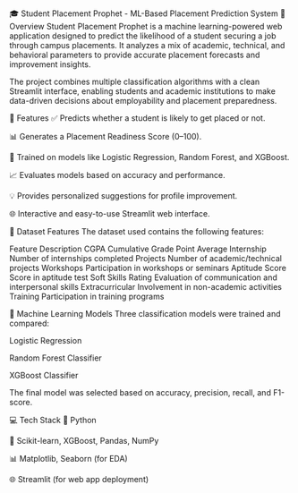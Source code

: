 🎓 Student Placement Prophet - ML-Based Placement Prediction System
📌 Overview
Student Placement Prophet is a machine learning-powered web application designed to predict the likelihood of a student securing a job through campus placements. It analyzes a mix of academic, technical, and behavioral parameters to provide accurate placement forecasts and improvement insights.

The project combines multiple classification algorithms with a clean Streamlit interface, enabling students and academic institutions to make data-driven decisions about employability and placement preparedness.

🚀 Features
✅ Predicts whether a student is likely to get placed or not.

📊 Generates a Placement Readiness Score (0–100).

🧠 Trained on models like Logistic Regression, Random Forest, and XGBoost.

📈 Evaluates models based on accuracy and performance.

💡 Provides personalized suggestions for profile improvement.

🌐 Interactive and easy-to-use Streamlit web interface.

📁 Dataset Features
The dataset used contains the following features:

Feature	Description
CGPA	Cumulative Grade Point Average
Internship	Number of internships completed
Projects	Number of academic/technical projects
Workshops	Participation in workshops or seminars
Aptitude Score	Score in aptitude test
Soft Skills Rating	Evaluation of communication and interpersonal skills
Extracurricular	Involvement in non-academic activities
Training	Participation in training programs

🧠 Machine Learning Models
Three classification models were trained and compared:

Logistic Regression

Random Forest Classifier

XGBoost Classifier

The final model was selected based on accuracy, precision, recall, and F1-score.

💻 Tech Stack
🐍 Python

🧪 Scikit-learn, XGBoost, Pandas, NumPy

📊 Matplotlib, Seaborn (for EDA)

🌐 Streamlit (for web app deployment)

